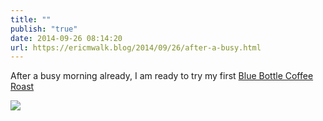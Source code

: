 ```yaml
---
title: ""
publish: "true"
date: 2014-09-26 08:14:20
url: https://ericmwalk.blog/2014/09/26/after-a-busy.html
---
```


After a busy morning already, I am ready to try my first [Blue Bottle Coffee Roast](https://bluebottlecoffee.com/)

![](https://ericmwalk.blog/uploads/2022/2ed79d4525.jpg)